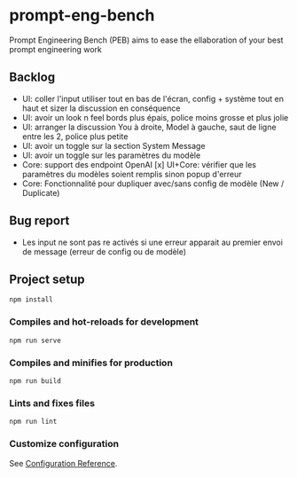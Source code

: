 # prompt-eng-bench
Prompt Engineering Bench (PEB) aims to ease the ellaboration of your best prompt engineering work

## Backlog
- UI: coller l'input utiliser tout en bas de l'écran, config + système tout en haut et sizer la discussion en conséquence
- UI: avoir un look n feel bords plus épais, police moins grosse et plus jolie
- UI: arranger la discussion You à droite, Model à gauche, saut de ligne entre les 2, police plus petite
- UI: avoir un toggle sur la section System Message
- UI: avoir un toggle sur les paramètres du modèle
- Core: support des endpoint OpenAI
[x] UI+Core: vérifier que les paramètres du modèles soient remplis sinon popup d'erreur
- Core: Fonctionnalité pour dupliquer avec/sans config de modèle (New / Duplicate)

## Bug report
- Les input ne sont pas re activés si une erreur apparait au premier envoi de message (erreur de config ou de modèle)

## Project setup
```
npm install
```

### Compiles and hot-reloads for development
```
npm run serve
```

### Compiles and minifies for production
```
npm run build
```

### Lints and fixes files
```
npm run lint
```

### Customize configuration
See [Configuration Reference](https://cli.vuejs.org/config/).
